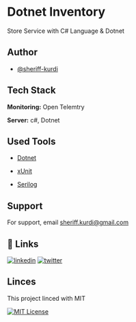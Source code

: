 # Dotnet Inventory
Store Service with C# Language &amp; Dotnet 



## Author

- [@sheriff-kurdi](https://www.github.com/sheriff-kurdi)



## Tech Stack

**Monitoring:** Open Telemtry

**Server:** c#, Dotnet



## Used Tools

- [Dotnet](https://dotnet.microsoft.com/en-us/)

- [xUnit](https://xunit.net/)

- [Serilog](https://serilog.net/)



## Support

For support, email sheriff.kurdi@gmail.com




## 🔗 Links
[![linkedin](https://img.shields.io/badge/linkedin-0A66C2?style=for-the-badge&logo=linkedin&logoColor=white)](https://www.linkedin.com/in/sheriff-kurdi)
[![twitter](https://img.shields.io/badge/twitter-1DA1F2?style=for-the-badge&logo=twitter&logoColor=white)](https://twitter.com/sheriffKurdi)




## Linces

This project linced with MIT

[![MIT License](https://img.shields.io/badge/License-MIT-green.svg)](https://choosealicense.com/licenses/mit/)
